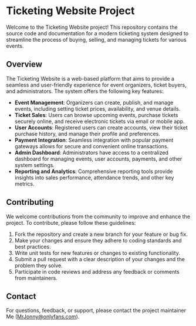 # Ticketing Website Project

Welcome to the Ticketing Website project! This repository contains the source code and documentation for a modern ticketing system designed to streamline the process of buying, selling, and managing tickets for various events.

## Overview

The Ticketing Website is a web-based platform that aims to provide a seamless and user-friendly experience for event organizers, ticket buyers, and administrators. The system offers the following key features:

- **Event Management**: Organizers can create, publish, and manage events, including setting ticket prices, availability, and venue details.
- **Ticket Sales**: Users can browse upcoming events, purchase tickets securely online, and receive electronic tickets via email or mobile app.
- **User Accounts**: Registered users can create accounts, view their ticket purchase history, and manage their profile and preferences.
- **Payment Integration**: Seamless integration with popular payment gateways allows for secure and convenient online transactions.
- **Admin Dashboard**: Administrators have access to a centralized dashboard for managing events, user accounts, payments, and other system settings.
- **Reporting and Analytics**: Comprehensive reporting tools provide insights into sales performance, attendance trends, and other key metrics.

## Contributing

We welcome contributions from the community to improve and enhance the project. To contribute, please follow these guidelines:

1. Fork the repository and create a new branch for your feature or bug fix.
2. Make your changes and ensure they adhere to coding standards and best practices.
3. Write unit tests for new features or changes to existing functionality.
4. Submit a pull request with a clear description of your changes and the problem they solve.
5. Participate in code reviews and address any feedback or comments from maintainers.


## Contact

For questions, feedback, or support, please contact the project maintainer Me (MrJonny@onlyfans.com).
